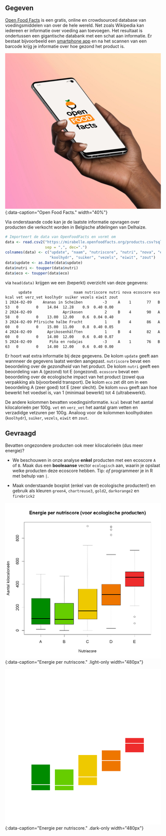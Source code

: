 ## Gegeven

<a href="https://be.openfoodfacts.org/" target="_blank">Open Food Facts</a> is een gratis, online en crowdsourced database van voedingsmiddelen van over de hele wereld. Net zoals Wikipedia kan iedereen er informatie over voeding aan toevoegen. Het resultaat is ondertussen een gigantische databank met een schat aan informatie. Er bestaat bijvoorbeeld een <a href="https://play.google.com/store/apps/details?id=org.openfoodfacts.scanner&hl=nl" target="_blank">smartphone app</a> en na het scannen van een barcode krijg je informatie over hoe gezond het product is.

![Open Food Facts.](media/off.jpg "Open Food Facts."){:data-caption="Open Food Facts." width="40%"}

Via onderstaande code kan je de laatste informatie opvragen over producten die verkocht worden in Belgische afdelingen van Delhaize.
```R
# Importeert de data van OpenFoodFacts en vormt om
data <- read.csv2("https://mirabelle.openfoodfacts.org/products.csv?sql=select+last_updated_datetime%2C+product_name%2C+nutriscore_score%2C+nutriscore_grade%2C+nova_group%2C+ecoscore_score%2C+ecoscore_grade%2C+%5Benergy-kcal_100g%5D%2C+fat_100g%2C+%5Bsaturated-fat_100g%5D%2C+carbohydrates_100g%2C+sugars_100g%2C+fiber_100g%2C+proteins_100g%2C+salt_100g++from+%5Ball%5D+where+%22countries_en%22+like+%3Ap0+and+%22ecoscore_score%22+is+not+null+and+%22nova_group%22+is+not+null+and+%5Benergy-kcal_100g%5D+is+not+null+and+%22nutriscore_score%22+is+not+null+and+%22stores%22+like+%3Ap1&p0=%25Belgium%25&p1=%25Delhaize%25&_size=max",
                  sep = ",", dec=".")
colnames(data) <- c("update", "naam", "nutriscore", "nutri", "nova", "ecoscore", "eco", "kcal", "vet", "verz_vet", 
                    "koolhydr", "suiker", "vezels", "eiwit", "zout")
data$update <- as.Date(data$update)
data$nutri <- toupper(data$nutri)
data$eco <- toupper(data$eco)
```

via `head(data)` krijgen we een (beperkt) overzicht van deze gegevens:

```
      update                   naam nutriscore nutri nova ecoscore eco kcal vet verz_vet koolhydr suiker vezels eiwit zout
1 2024-02-09     Ananas in Scheiben         -3     A    1       77   B   53   0        0    14.04  12.28    0.9  0.40 0.00
2 2024-02-09              Aprikosen          2     B    4       90   A   58   0        0    13.00  12.00    0.6  0.04 0.40
3 2024-02-09 Pfirsiche halbe Frucht          1     B    4       86   A   60   0        0    15.00  11.00    0.8  0.40 0.05
4 2024-02-09       Aprikosenhälften          1     B    4       82   A   60   0        0    14.00  12.00    0.6  0.40 0.07
5 2024-02-09        Piña en rodajas         -3     A    1       76   B   63   0        0    14.00  12.00    0.6  0.40 0.00
```

Er hoort wat extra informatie bij deze gegevens. De kolom `update` geeft aan wannneer de gegevens laatst werden aangepast. `nutriscore` bevat een beoordeling over de *gezondheid* van het product. De kolom `nutri` geeft een beoordeling van A (gezond) tot E (ongezond). `ecoscore` bevat een beoordeling over de ecologische impact van het product (zowel qua verpakking als bijvoorbeeld transport). De kolom `eco` zet dit om in een beoordeling A (zeer goed) tot E (zeer slecht). De kolom `nova` geeft aan hoe bewerkt het voedsel is, van 1 (minimaal bewerkt) tot 4 (ultrabewerkt). 

De andere kolommen bevatten voedingsinformatie. `kcal` bevat het aantal kilocalorieën per 100g. `vet` en `verz_vet` het aantal gram vetten en verzadidge vetzuren per 100g. Analoog voor de kolommen koolhydraten (`koolhydr`), `suiker`, `vezels`, `eiwit` en `zout`.

## Gevraagd

Bevatten ongezondere producten ook meer kilocalorieën (dus meer energie)?

- We beschouwen in onze analyse **enkel** producten met een ecoscore `A` of `B`. Maak dus een **booleaanse** vector `ecologisch` aan, waarin je opslaat welke producten deze ecoscore hebben. Tip: *of* programmeer je in R met behulp van `|`.

- Maak onderstaande boxplot (enkel van de ecologische producten!) en gebruik als kleuren `green4`, `chartreuse3`, `gold2`, `darkorange2` en `firebrick2`

![Energie per nutriscore.](media/plot.png "Energie per nutriscore."){:data-caption="Energie per nutriscore." .light-only width="480px"}

![Energie per nutriscore.](media/plot_dark.png "Energie per nutriscore."){:data-caption="Energie per nutriscore." .dark-only width="480px"}
